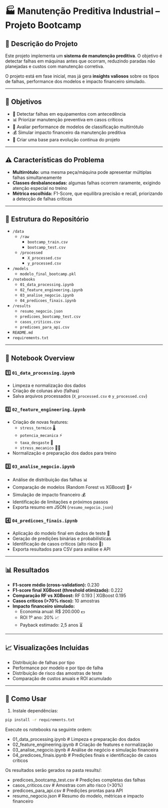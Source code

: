 # 🏭 Manutenção Preditiva Industrial – Projeto Bootcamp

## 📄 Descrição do Projeto
Este projeto implementa um **sistema de manutenção preditiva**.
O objetivo é detectar falhas em máquinas antes que ocorram, reduzindo paradas não planejadas e custos com manutenção corretiva.  

O projeto está em fase inicial, mas já gera **insights valiosos** sobre os tipos de falhas, performance dos modelos e impacto financeiro simulado.

---

## 🎯 Objetivos
- 🔧 Detectar falhas em equipamentos com antecedência  
- 📊 Priorizar manutenção preventiva em casos críticos  
- 🧠 Avaliar performance de modelos de classificação multirrótulo  
- 💰 Simular impacto financeiro da manutenção preditiva  
- 🚀 Criar uma base para evolução contínua do projeto  

---

## ⚠️ Características do Problema
- **Multirrótulo:** uma mesma peça/máquina pode apresentar múltiplas falhas simultaneamente  
- **Classes desbalanceadas:** algumas falhas ocorrem raramente, exigindo atenção especial no treino  
- **Métrica escolhida:** F1-Score, que equilibra precisão e recall, priorizando a detecção de falhas críticas  

---

## 📁 Estrutura do Repositório

- `/data`  
  - `/raw`  
    - `bootcamp_train.csv`  
    - `bootcamp_test.csv`  
  - `/processed`  
    - `X_processed.csv`  
    - `y_processed.csv`  
- `/models`  
  - `modelo_final_bootcamp.pkl`  
- `/notebooks`  
  - `01_data_processing.ipynb`  
  - `02_feature_engineering.ipynb`  
  - `03_analise_negocio.ipynb`  
  - `04_predicoes_finais.ipynb`  
- `/results`  
  - `resumo_negocio.json`  
  - `predicoes_bootcamp_test.csv`  
  - `casos_criticos.csv`  
  - `predicoes_para_api.csv`  
- `README.md`  
- `requirements.txt`  

---

## 📝 Notebook Overview

### 1️⃣ `01_data_processing.ipynb`
- Limpeza e normalização dos dados  
- Criação de colunas alvo (falhas)  
- Salva arquivos processados (`X_processed.csv` e `y_processed.csv`)  

### 2️⃣ `02_feature_engineering.ipynb`
- Criação de novas features:  
  - `stress_termico` 🌡️  
  - `potencia_mecanica` ⚡  
  - `taxa_desgaste` 🔧  
  - `stress_mecanico` 🏋️‍♂️  
- Normalização e preparação dos dados para treino  

### 3️⃣ `03_analise_negocio.ipynb`
- Análise de distribuição das falhas 📊  
- Comparação de modelos (Random Forest vs XGBoost) 🌳⚡  
- Simulação de impacto financeiro 💰  
- Identificação de limitações e próximos passos  
- Exporta resumo em JSON (`resumo_negocio.json`)  

### 4️⃣ `04_predicoes_finais.ipynb`
- Aplicação do modelo final em dados de teste 🧪  
- Geração de predições binárias e probabilísticas  
- Identificação de casos críticos (alto risco 🚨)  
- Exporta resultados para CSV para análise e API  

---

## 📊 Resultados
- **F1-score médio (cross-validation):** 0.230  
- **F1-score final XGBoost (threshold otimizado):** 0.222  
- **Comparação RF vs XGBoost:** RF 0.193 | XGBoost 0.195  
- **Casos críticos (>70% risco):** 10 amostras  
- **Impacto financeiro simulado:**  
  - Economia anual: R$ 200.000 💵  
  - ROI 1º ano: 20% 📈  
  - Payback estimado: 2,5 anos ⏳  

---

## 📈 Visualizações Incluídas
- Distribuição de falhas por tipo  
- Performance por modelo e por tipo de falha  
- Distribuição de risco das amostras de teste  
- Comparação de custos anuais e ROI acumulado  

---

## 🚀 Como Usar
1. Instale dependências:

```bash
pip install -r requirements.txt
```

Execute os notebooks na seguinte ordem:

- 01_data_processing.ipynb      # Limpeza e preparação dos dados
- 02_feature_engineering.ipynb  # Criação de features e normalização
- 03_analise_negocio.ipynb      # Análise de negócio e simulação financeira
- 04_predicoes_finais.ipynb     # Predições finais e identificação de casos críticos

Os resultados serão gerados na pasta results/:

- predicoes_bootcamp_test.csv   # Predições completas das falhas
- casos_criticos.csv            # Amostras com alto risco (>30%)
- predicoes_para_api.csv         # Predições prontas para API
- resumo_negocio.json           # Resumo do modelo, métricas e impacto financeiro
